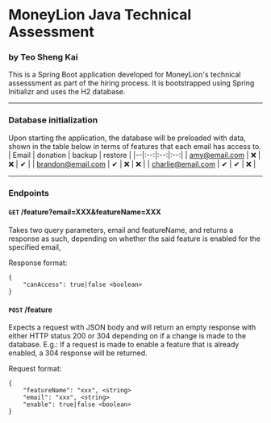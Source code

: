 

# MoneyLion Java Technical Assessment
### by Teo Sheng Kai

This is a Spring Boot application developed for MoneyLion's technical assesssment as part of the hiring process. It is bootstrapped using Spring Initializr and uses the H2 database.

---
### Database initialization

Upon starting the application, the database will be preloaded with data, shown in the table below in terms of features that each email has access to.
| Email | donation | backup | restore |
|--|:--:|:--:|:--:|
| amy@email.com     | ❌ | ❌ | ✔ |
| brandon@email.com | ✔ | ❌ | ❌ |
| charlie@email.com | ✔ | ✔ | ❌ |

---

### Endpoints

#### `GET` /feature?email=XXX&featureName=XXX
Takes two query parameters, email and featureName, and returns a response as such, depending on whether the said feature is enabled for the specified email,

Response format:
```
{
    "canAccess": true|false <boolean>
}
```

#### `POST` /feature
Expects a request with JSON body and will return an empty response with either HTTP status 200 or 304 depending on if a change is made to the database. E.g.: If a request is made to enable a feature that is already enabled, a 304 response will be returned.

Request format:
```
{
    "featureName": "xxx", <string>
    "email": "xxx", <string>
    "enable": true|false <boolean>
}
```
